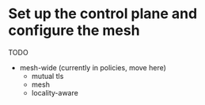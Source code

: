 # Set up the control plane and configure the mesh

TODO

- mesh-wide (currently in policies, move here)
  - mutual tls
  - mesh
  - locality-aware